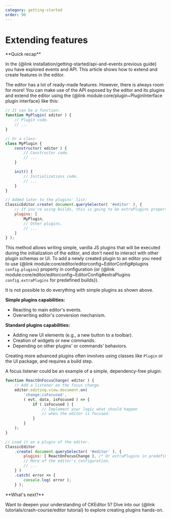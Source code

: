 ```yaml
---
category: getting-started
order: 90
---
```


# Extending features

<info-box hint>
**Quick recap**

In the {@link installation/getting-started/api-and-events previous guide} you have explored events and API. This article shows how to extend and create features in the editor.

</info-box>

The editor has a lot of ready-made features. However, there is always room for more! You can make use of the API exposed by the editor and its plugins and extend the editor using the {@link module:core/plugin~PluginInterface plugin interface} like this:

```js
// It can be a function:
function MyPlugin( editor ) {
	// Plugin code.
	// ...
}

// Or a class:
class MyPlugin {
	constructor( editor ) {
		// Constructor code.
		// ...
	}

	init() {
		// Initializations code.
		// ...
	}
}

// Added later to the plugins' list:
ClassicEditor.create( document.querySelector( '#editor' ), {
	// If you're using builds, this is going to be extraPlugins property.
	plugins: [
		MyPlugin,
		// Other plugins.
		// ...
	]
} );
```

This method allows writing simple, vanilla JS plugins that will be executed during the initialization of the editor, and don't need to interact with other plugin schemas or UI. To add a newly created plugin to an editor you need to use {@link module:core/editor/editorconfig~EditorConfig#plugins `config.plugins`} property in configuration (or {@link module:core/editor/editorconfig~EditorConfig#extraPlugins `config.extraPlugins` for predefined builds}).

<info-box warning>

It is not possible to do everything with simple plugins as shown above.

**Simple plugins capabilities:**

* Reacting to main editor's events.
* Overwriting editor's conversion mechanism.

**Standard plugins capabilities:**

* Adding new UI elements (e.g., a new button to a toolbar).
* Creation of widgets or new commands.
* Depending on other plugins' or commands' behaviors.

Creating more advanced plugins often involves using classes like `Plugin` or the UI package, and requires a build step.

</info-box>

A focus listener could be an example of a simple, dependency-free plugin:

```js
function ReactOnFocusChange( editor ) {
	// Add a listener on the focus change.
	editor.editing.view.document.on(
		'change:isFocused',
		( evt, data, isFocused ) => {
			if ( isFocused ) {
				// Implement your logic what should happen
				// when the editor is focused.
			}
		}
	);
}

// Load it as a plugin of the editor.
ClassicEditor
	.create( document.querySelector( '#editor' ), {
		plugins: [ ReactOnFocusChange ], /* Or extraPlugins in predefined builds. */
		// More of the editor's configuration.
		// ...
	} )
	.catch( error => {
		console.log( error );
	} );
```

<info-box hint>
**What's next?**

Want to deepen your understanding of CKEditor 5? Dive into our {@link tutorials/crash-course/editor tutorial} to explore creating plugins hands-on.

</info-box>
